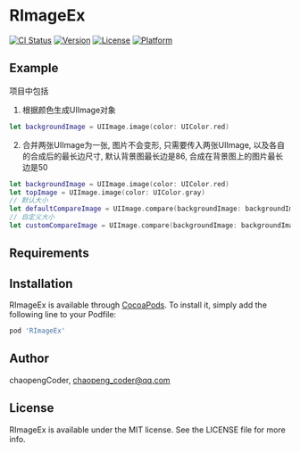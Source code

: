 # RImageEx

[![CI Status](https://img.shields.io/travis/chaopengCoder/RImageEx.svg?style=flat)](https://travis-ci.org/chaopengCoder/RImageEx)
[![Version](https://img.shields.io/cocoapods/v/RImageEx.svg?style=flat)](https://cocoapods.org/pods/RImageEx)
[![License](https://img.shields.io/cocoapods/l/RImageEx.svg?style=flat)](https://cocoapods.org/pods/RImageEx)
[![Platform](https://img.shields.io/cocoapods/p/RImageEx.svg?style=flat)](https://cocoapods.org/pods/RImageEx)

## Example

项目中包括 

1. 根据颜色生成UIImage对象
```swift
let backgroundImage = UIImage.image(color: UIColor.red)
```
2. 合并两张UIImage为一张, 图片不会变形, 只需要传入两张UIImage, 以及各自的合成后的最长边尺寸, 默认背景图最长边是86, 合成在背景图上的图片最长边是50

```swift
let backgroundImage = UIImage.image(color: UIColor.red)
let topImage = UIImage.image(color: UIColor.gray)
// 默认大小
let defaultCompareImage = UIImage.compare(backgroundImage: backgroundImage, image: topImage)
// 自定义大小
let customCompareImage = UIImage.compare(backgroundImage: backgroundImage, backgroundMaxSide: 100, image: topImage, imageMaxSide: 40)
```

## Requirements

## Installation

RImageEx is available through [CocoaPods](https://cocoapods.org). To install
it, simply add the following line to your Podfile:

```ruby
pod 'RImageEx'
```

## Author

chaopengCoder, chaopeng_coder@qq.com

## License

RImageEx is available under the MIT license. See the LICENSE file for more info.
